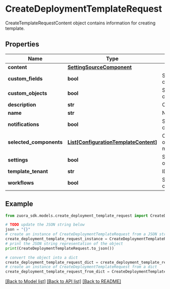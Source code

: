 # CreateDeploymentTemplateRequest

CreateTemplateRequestContent object contains information for creating template. 

## Properties

Name | Type | Description | Notes
------------ | ------------- | ------------- | -------------
**content** | [**SettingSourceComponent**](SettingSourceComponent.md) |  | [optional] 
**custom_fields** | **bool** | Selected custom fields component or not. | [optional] 
**custom_objects** | **bool** | Selected custom objects component or not. | [optional] 
**description** | **str** | Creates template description. | 
**name** | **str** | Name of the Template. | 
**notifications** | **bool** | Selected Notification component or not. | [optional] 
**selected_components** | [**List[ConfigurationTemplateContent]**](ConfigurationTemplateContent.md) | ConfigurationTemplateContent object contains the selected meta data information. | [optional] 
**settings** | **bool** | Selected Settings component or not. | [optional] 
**template_tenant** | **str** | ID of the template tenant. | 
**workflows** | **bool** | Selected Workflow component or not. | [optional] 

## Example

```python
from zuora_sdk.models.create_deployment_template_request import CreateDeploymentTemplateRequest

# TODO update the JSON string below
json = "{}"
# create an instance of CreateDeploymentTemplateRequest from a JSON string
create_deployment_template_request_instance = CreateDeploymentTemplateRequest.from_json(json)
# print the JSON string representation of the object
print(CreateDeploymentTemplateRequest.to_json())

# convert the object into a dict
create_deployment_template_request_dict = create_deployment_template_request_instance.to_dict()
# create an instance of CreateDeploymentTemplateRequest from a dict
create_deployment_template_request_from_dict = CreateDeploymentTemplateRequest.from_dict(create_deployment_template_request_dict)
```
[[Back to Model list]](../README.md#documentation-for-models) [[Back to API list]](../README.md#documentation-for-api-endpoints) [[Back to README]](../README.md)



